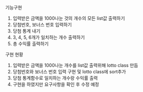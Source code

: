 기능구현
1. 입력받은 금액을 1000나눈 것의 개수의 모든 list값 출력하기
2. 당첨번호, 보너스 번호 입력하기
3. 당첨 통계 내기 
4. 3, 4, 5, 6개가 일치하는 개수 출력하기 
5. 총 수익률 출력하기

구현 현황
1. 입력받은 금액을 1000나눈 개수를 list값 출력위해 lotto class 만듬
2. 당첨번호와 보너스 번호 입력 구현 및 lotto class에 sort추가
3. 당첨 통계함수로 일치하는 개수랑 수익률 출력
4. 구현을 하였지만 요구사항을 확인 후 수정 예정